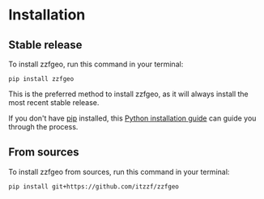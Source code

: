 # Installation

## Stable release

To install zzfgeo, run this command in your terminal:

```
pip install zzfgeo
```

This is the preferred method to install zzfgeo, as it will always install the most recent stable release.

If you don't have [pip](https://pip.pypa.io) installed, this [Python installation guide](http://docs.python-guide.org/en/latest/starting/installation/) can guide you through the process.

## From sources

To install zzfgeo from sources, run this command in your terminal:

```
pip install git+https://github.com/itzzf/zzfgeo
```
